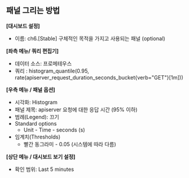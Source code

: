 ## 패널 그리는 방법

**[대시보드 설정]**
* 이름: ch6.[Stable] 구체적인 목적을 가지고 사용되는 패널 (optional)

**[좌측 메뉴/ 쿼리 편집기]**
* 데이터 소스: 프로메테우스
* 쿼리 : histogram_quantile(0.95, rate(apiserver_request_duration_seconds_bucket{verb="GET"}[1m]))

**[우측 메뉴 / 패널 옵션]**
* 시각화: Histogram
* 패널 제목: apiserver 요청에 대한 응답 시간 (95% 이하)
* 범례(Legend): 끄기 
* Standard options
  - Unit - Time - seconds (s)
* 임계치(Thresholds) 
  - 빨간 동그라미 - 0.05 (시스템에 따라 다름)

**[상단 메뉴 / 대시보드 보기 설정]**
* 확인 범위: Last 5 minutes 

